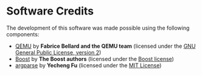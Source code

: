 # Software Credits

The development of this software was made possible using the following
components:

* [QEMU](http://www.qemu.org) by **Fabrice Bellard and the QEMU team** (licensed
  under the
  [GNU General Public License, version 2](https://www.gnu.org/licenses/old-licenses/gpl-2.0.en.html))
* [Boost](http://www.boost.org/) by **The Boost authors** (licensed under the
  [Boost license](http://www.boost.org/users/license.html))
* [argparse](http://cofyc.github.io/argparse/) by **Yecheng Fu** (licensed under
  the [MIT License](https://opensource.org/licenses/MIT))

